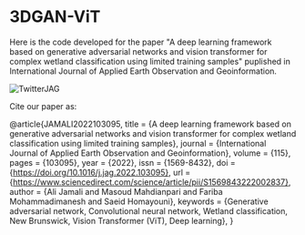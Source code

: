 # 3DGAN-ViT

Here is the code developed for the paper "A deep learning framework based on generative adversarial networks and vision transformer for complex wetland classification using limited training samples" puplished in International Journal of Applied Earth Observation and Geoinformation.



![TwitterJAG](https://user-images.githubusercontent.com/22929034/200546384-a12ab473-6e12-41e1-bd1c-94fc1d86d89d.png)

Cite our paper as:

@article{JAMALI2022103095,
title = {A deep learning framework based on generative adversarial networks and vision transformer for complex wetland classification using limited training samples},
journal = {International Journal of Applied Earth Observation and Geoinformation},
volume = {115},
pages = {103095},
year = {2022},
issn = {1569-8432},
doi = {https://doi.org/10.1016/j.jag.2022.103095},
url = {https://www.sciencedirect.com/science/article/pii/S1569843222002837},
author = {Ali Jamali and Masoud Mahdianpari and Fariba Mohammadimanesh and Saeid Homayouni},
keywords = {Generative adversarial network, Convolutional neural network, Wetland classification, New Brunswick, Vision Transformer (ViT), Deep learning},
}


